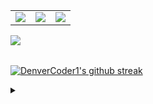 <table border="0" cellspacing="0" cellpadding="0" align="center">
  <tr border="0">
    <td border="0">
      <a href="https://github.com/darko5r">  
        <img align="center" src="https://github-readme-stats.vercel.app/api?username=darko5r&theme=transparent&show_icons=true&hide_border=true&text_bold=true&card_width=200" /> 
      </a> 
    </td>
    <td>
      <a href="https://github.com/darko5r">  
        <img align="center" src="https://github-readme-stats.vercel.app/api/top-langs/?username=darko5r&layout=compact&theme=transparent&hide_border=true&text_bold=true&card_width=280" /> 
      </a>  
    </td>
    <td>
      <a href="https://github.com/darko5r/darko5r.github.io">  
        <img align="center" src="https://github-readme-stats.vercel.app/api/pin/?username=darko5r&repo=darko5r.github.io&theme=transparent&hide_border=true" /> 
      </a>
    </td>
  </tr>
</table>

<table align="center"><a href="https://github.com/darko5r/darko5r">  
        <img src="https://github-readme-streak-stats.herokuapp.com/?user=darko5r&theme=blue-green&hide_border=true&text_bold=true" /></table>

[![DenverCoder1's github streak](https://github-readme-streak-stats.herokuapp.com/?user=darko5r&theme=blue-green)](https://github.com/darko5r/github-readme-streak-stats)

<details>
  <summary>

  </summary>

      Check later...

</details>
